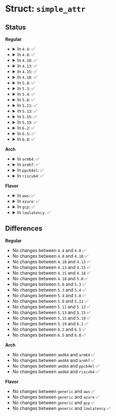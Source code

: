 # Struct: <code>simple_attr</code>

## Status
<b>Regular</b>
<ul>
<li>
<details>
<summary>In <code>4.4</code>: ✅</summary>

```c
struct simple_attr {
    int (*get)(void *, u64 *);
    int (*set)(void *, u64);
    char get_buf[24];
    char set_buf[24];
    void *data;
    const char *fmt;
    struct mutex mutex;
};
```
</details>
</li>
<li>
<details>
<summary>In <code>4.8</code>: ✅</summary>

```c
struct simple_attr {
    int (*get)(void *, u64 *);
    int (*set)(void *, u64);
    char get_buf[24];
    char set_buf[24];
    void *data;
    const char *fmt;
    struct mutex mutex;
};
```
</details>
</li>
<li>
<details>
<summary>In <code>4.10</code>: ✅</summary>

```c
struct simple_attr {
    int (*get)(void *, u64 *);
    int (*set)(void *, u64);
    char get_buf[24];
    char set_buf[24];
    void *data;
    const char *fmt;
    struct mutex mutex;
};
```
</details>
</li>
<li>
<details>
<summary>In <code>4.13</code>: ✅</summary>

```c
struct simple_attr {
    int (*get)(void *, u64 *);
    int (*set)(void *, u64);
    char get_buf[24];
    char set_buf[24];
    void *data;
    const char *fmt;
    struct mutex mutex;
};
```
</details>
</li>
<li>
<details>
<summary>In <code>4.15</code>: ✅</summary>

```c
struct simple_attr {
    int (*get)(void *, u64 *);
    int (*set)(void *, u64);
    char get_buf[24];
    char set_buf[24];
    void *data;
    const char *fmt;
    struct mutex mutex;
};
```
</details>
</li>
<li>
<details>
<summary>In <code>4.18</code>: ✅</summary>

```c
struct simple_attr {
    int (*get)(void *, u64 *);
    int (*set)(void *, u64);
    char get_buf[24];
    char set_buf[24];
    void *data;
    const char *fmt;
    struct mutex mutex;
};
```
</details>
</li>
<li>
<details>
<summary>In <code>5.0</code>: ✅</summary>

```c
struct simple_attr {
    int (*get)(void *, u64 *);
    int (*set)(void *, u64);
    char get_buf[24];
    char set_buf[24];
    void *data;
    const char *fmt;
    struct mutex mutex;
};
```
</details>
</li>
<li>
<details>
<summary>In <code>5.3</code>: ✅</summary>

```c
struct simple_attr {
    int (*get)(void *, u64 *);
    int (*set)(void *, u64);
    char get_buf[24];
    char set_buf[24];
    void *data;
    const char *fmt;
    struct mutex mutex;
};
```
</details>
</li>
<li>
<details>
<summary>In <code>5.4</code>: ✅</summary>

```c
struct simple_attr {
    int (*get)(void *, u64 *);
    int (*set)(void *, u64);
    char get_buf[24];
    char set_buf[24];
    void *data;
    const char *fmt;
    struct mutex mutex;
};
```
</details>
</li>
<li>
<details>
<summary>In <code>5.8</code>: ✅</summary>

```c
struct simple_attr {
    int (*get)(void *, u64 *);
    int (*set)(void *, u64);
    char get_buf[24];
    char set_buf[24];
    void *data;
    const char *fmt;
    struct mutex mutex;
};
```
</details>
</li>
<li>
<details>
<summary>In <code>5.11</code>: ✅</summary>

```c
struct simple_attr {
    int (*get)(void *, u64 *);
    int (*set)(void *, u64);
    char get_buf[24];
    char set_buf[24];
    void *data;
    const char *fmt;
    struct mutex mutex;
};
```
</details>
</li>
<li>
<details>
<summary>In <code>5.13</code>: ✅</summary>

```c
struct simple_attr {
    int (*get)(void *, u64 *);
    int (*set)(void *, u64);
    char get_buf[24];
    char set_buf[24];
    void *data;
    const char *fmt;
    struct mutex mutex;
};
```
</details>
</li>
<li>
<details>
<summary>In <code>5.15</code>: ✅</summary>

```c
struct simple_attr {
    int (*get)(void *, u64 *);
    int (*set)(void *, u64);
    char get_buf[24];
    char set_buf[24];
    void *data;
    const char *fmt;
    struct mutex mutex;
};
```
</details>
</li>
<li>
<details>
<summary>In <code>5.19</code>: ✅</summary>

```c
struct simple_attr {
    int (*get)(void *, u64 *);
    int (*set)(void *, u64);
    char get_buf[24];
    char set_buf[24];
    void *data;
    const char *fmt;
    struct mutex mutex;
};
```
</details>
</li>
<li>
<details>
<summary>In <code>6.2</code>: ✅</summary>

```c
struct simple_attr {
    int (*get)(void *, u64 *);
    int (*set)(void *, u64);
    char get_buf[24];
    char set_buf[24];
    void *data;
    const char *fmt;
    struct mutex mutex;
};
```
</details>
</li>
<li>
<details>
<summary>In <code>6.5</code>: ✅</summary>

```c
struct simple_attr {
    int (*get)(void *, u64 *);
    int (*set)(void *, u64);
    char get_buf[24];
    char set_buf[24];
    void *data;
    const char *fmt;
    struct mutex mutex;
};
```
</details>
</li>
<li>
<details>
<summary>In <code>6.8</code>: ✅</summary>

```c
struct simple_attr {
    int (*get)(void *, u64 *);
    int (*set)(void *, u64);
    char get_buf[24];
    char set_buf[24];
    void *data;
    const char *fmt;
    struct mutex mutex;
};
```
</details>
</li>
</ul>
<b>Arch</b>
<ul>
<li>
<details>
<summary>In <code>arm64</code>: ✅</summary>

```c
struct simple_attr {
    int (*get)(void *, u64 *);
    int (*set)(void *, u64);
    char get_buf[24];
    char set_buf[24];
    void *data;
    const char *fmt;
    struct mutex mutex;
};
```
</details>
</li>
<li>
<details>
<summary>In <code>armhf</code>: ✅</summary>

```c
struct simple_attr {
    int (*get)(void *, u64 *);
    int (*set)(void *, u64);
    char get_buf[24];
    char set_buf[24];
    void *data;
    const char *fmt;
    struct mutex mutex;
};
```
</details>
</li>
<li>
<details>
<summary>In <code>ppc64el</code>: ✅</summary>

```c
struct simple_attr {
    int (*get)(void *, u64 *);
    int (*set)(void *, u64);
    char get_buf[24];
    char set_buf[24];
    void *data;
    const char *fmt;
    struct mutex mutex;
};
```
</details>
</li>
<li>
<details>
<summary>In <code>riscv64</code>: ✅</summary>

```c
struct simple_attr {
    int (*get)(void *, u64 *);
    int (*set)(void *, u64);
    char get_buf[24];
    char set_buf[24];
    void *data;
    const char *fmt;
    struct mutex mutex;
};
```
</details>
</li>
</ul>
<b>Flavor</b>
<ul>
<li>
<details>
<summary>In <code>aws</code>: ✅</summary>

```c
struct simple_attr {
    int (*get)(void *, u64 *);
    int (*set)(void *, u64);
    char get_buf[24];
    char set_buf[24];
    void *data;
    const char *fmt;
    struct mutex mutex;
};
```
</details>
</li>
<li>
<details>
<summary>In <code>azure</code>: ✅</summary>

```c
struct simple_attr {
    int (*get)(void *, u64 *);
    int (*set)(void *, u64);
    char get_buf[24];
    char set_buf[24];
    void *data;
    const char *fmt;
    struct mutex mutex;
};
```
</details>
</li>
<li>
<details>
<summary>In <code>gcp</code>: ✅</summary>

```c
struct simple_attr {
    int (*get)(void *, u64 *);
    int (*set)(void *, u64);
    char get_buf[24];
    char set_buf[24];
    void *data;
    const char *fmt;
    struct mutex mutex;
};
```
</details>
</li>
<li>
<details>
<summary>In <code>lowlatency</code>: ✅</summary>

```c
struct simple_attr {
    int (*get)(void *, u64 *);
    int (*set)(void *, u64);
    char get_buf[24];
    char set_buf[24];
    void *data;
    const char *fmt;
    struct mutex mutex;
};
```
</details>
</li>
</ul>

## Differences
<b>Regular</b>
<ul>
<li>
No changes between <code>4.4</code> and <code>4.8</code> ✅
</li>
<li>
No changes between <code>4.8</code> and <code>4.10</code> ✅
</li>
<li>
No changes between <code>4.10</code> and <code>4.13</code> ✅
</li>
<li>
No changes between <code>4.13</code> and <code>4.15</code> ✅
</li>
<li>
No changes between <code>4.15</code> and <code>4.18</code> ✅
</li>
<li>
No changes between <code>4.18</code> and <code>5.0</code> ✅
</li>
<li>
No changes between <code>5.0</code> and <code>5.3</code> ✅
</li>
<li>
No changes between <code>5.3</code> and <code>5.4</code> ✅
</li>
<li>
No changes between <code>5.4</code> and <code>5.8</code> ✅
</li>
<li>
No changes between <code>5.8</code> and <code>5.11</code> ✅
</li>
<li>
No changes between <code>5.11</code> and <code>5.13</code> ✅
</li>
<li>
No changes between <code>5.13</code> and <code>5.15</code> ✅
</li>
<li>
No changes between <code>5.15</code> and <code>5.19</code> ✅
</li>
<li>
No changes between <code>5.19</code> and <code>6.2</code> ✅
</li>
<li>
No changes between <code>6.2</code> and <code>6.5</code> ✅
</li>
<li>
No changes between <code>6.5</code> and <code>6.8</code> ✅
</li>
</ul>
<b>Arch</b>
<ul>
<li>
No changes between <code>amd64</code> and <code>arm64</code> ✅
</li>
<li>
No changes between <code>amd64</code> and <code>armhf</code> ✅
</li>
<li>
No changes between <code>amd64</code> and <code>ppc64el</code> ✅
</li>
<li>
No changes between <code>amd64</code> and <code>riscv64</code> ✅
</li>
</ul>
<b>Flavor</b>
<ul>
<li>
No changes between <code>generic</code> and <code>aws</code> ✅
</li>
<li>
No changes between <code>generic</code> and <code>azure</code> ✅
</li>
<li>
No changes between <code>generic</code> and <code>gcp</code> ✅
</li>
<li>
No changes between <code>generic</code> and <code>lowlatency</code> ✅
</li>
</ul>
